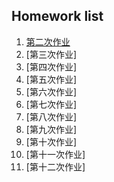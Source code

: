 ## Homework list ##

 1. [第二次作业]()
 2. [第三次作业]
 3. [第四次作业]
 4. [第五次作业]
 5. [第六次作业]
 6. [第七次作业]
 7. [第八次作业]
 8. [第九次作业]
 9. [第十次作业]
 10. [第十一次作业]
 11. [第十二次作业]
